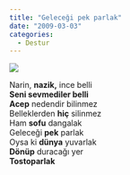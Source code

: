 ```yaml
---
title: "Geleceği pek parlak"
date: "2009-03-03"
categories: 
  - Destur
---
```


![](/uploads/image/images(1).jpg)

Narin, **nazik,** ince belli  
**Seni sevmediler belli  
Acep** nedendir bilinmez  
Belleklerden **hiç** silinmez  
Ham **sofu** dangalak  
Geleceği **pek** parlak  
Oysa ki **dünya** yuvarlak  
**Dönüp** duracağı yer  
**Tostoparlak**
